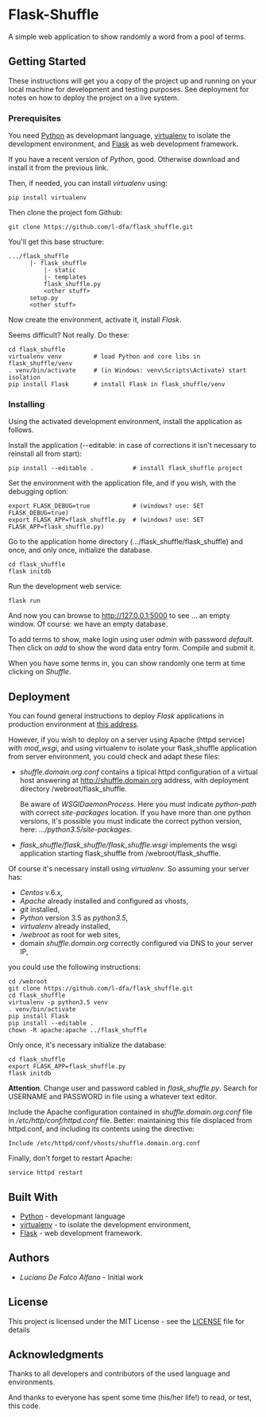

# Flask-Shuffle

A simple web application to show randomly a word from a pool of
terms.

## Getting Started

These instructions will get you a copy of the project up and running
on your local machine for development and testing purposes. See deployment
for notes on how to deploy the project on a live system.

### Prerequisites

You need [Python](https://www.python.org/downloads/) as developmant language,
[virtualenv](https://pypi.python.org/pypi/virtualenv/15.1.0) to isolate the
development environment, and [Flask](http://flask.pocoo.org/) as
web development framework.

If you have a recent version of *Python*, good. Otherwise download and 
install it from the previous link.

Then, if needed, you can install *virtualenv* using: 

```
pip install virtualenv
```

Then clone the project fom Github:

```
git clone https://github.com/l-dfa/flask_shuffle.git
```

You'll get this base structure:

```
.../flask_shuffle
      |- flask_shuffle
          |- static
          |- templates
          flask_shuffle.py
          <other stuff>
      setup.py
      <other stuff>
```

Now create
the environment, activate it, install *Flask*.

Seems difficult? Not really. Do these:

```
cd flask_shuffle
virtualenv venv         # load Python and core libs in flask_shuffle/venv
. venv/bin/activate     # (in Windows: venv\Scripts\Activate) start isolation
pip install Flask       # install Flask in flask_shuffle/venv
```

### Installing

Using the activated development environment, install the application as
follows.

Install the application (--editable: in case of corrections it isn't necessary
 to reinstall all from start):

```
pip install --editable .           # install flask_shuffle project
```

Set the environment with the application file, and if you wish, with 
the debugging option:

```
export FLASK_DEBUG=true            # (windows? use: SET FLASK_DEBUG=true)
export FLASK_APP=flask_shuffle.py  # (windows? use: SET FLASK_APP=flask_shuffle.py)
```

Go to the application home directory (.../flask_shuffle/flask_shuffle) and 
once, and only once, initialize the database.

```
cd flask_shuffle
flask initdb
```

Run the development web service:

```
flask run
```

And now you can browse to http://127.0.0.1:5000 to see ... an empty
window. Of course: we have an empty database.

To add terms to show, make login using user *admin* with 
password *default*. Then click on *add* to show the word data entry form.
Compile and submit it.

When you have some terms in, you can show randomly one term at time
clicking on *Shuffle*.

## Deployment

You can found general instructions to deploy *Flask* applications in production 
environment at [this address](http://flask.pocoo.org/docs/0.12/deploying/).

However, if you wish to deploy on a server using Apache (httpd service) with
*mod_wsgi*, and 
using virtualenv to isolate your flask_shuffle application from server
environment, you could check and adapt these files:

* *shuffle.domain.org.conf* contains a tipical httpd configuration
  of a virtual host answering at http://shuffle.domain.org address, with
  deployment directory /webroot/flask_shuffle.
  
  Be aware of *WSGIDaemonProcess*. Here you must indicate *python-path*
  with correct *site-packages* location. If you have more than one
  python versions, it's possible you must indicate the correct python version,
  here: *.../python3.5/site-packages*.
  
* *flask_shuffle/flask_shuffle/flask_shuffle.wsgi* implements the 
  wsgi application starting flask_shuffle from /webroot/flask_shuffle.

Of course it's necessary install using *virtualenv*. So assuming your server
has:

* *Centos* v.6.x,
* *Apache* already installed and configured as vhosts,
* *git* installed,
* *Python* version 3.5 as *python3.5*,
* *virtualenv* already installed,
* */webroot* as root for web sites,
* domain *shuffle.domain.org* correctly configured via DNS to your server IP,

you could use the following instructions:

```
cd /webroot
git clone https://github.com/l-dfa/flask_shuffle.git
cd flask_shuffle
virtualenv -p python3.5 venv
. venv/bin/activate
pip install Flask
pip install --editable .
chown -R apache:apache ../flask_shuffle
```

Only once, it's necessary initialize the database:

```
cd flask_shuffle
export FLASK_APP=flask_shuffle.py 
flask initdb
```

**Attention**. Change user and password cabled in *flask_shuffle.py*. Search for 
USERNAME and PASSWORD in file using a whatever text editor.


Include the Apache configuration contained in *shuffle.domain.org.conf* file
in */etc/http/conf/httpd.conf* file. Better: maintaining this file 
displaced from httpd.conf, and including its contents using the directive: 

```
Include /etc/httpd/conf/vhosts/shuffle.domain.org.conf
```

Finally, don't forget to restart Apache:

```
service httpd restart
```

## Built With

* [Python](https://www.python.org/downloads/) - developmant language
* [virtualenv](https://pypi.python.org/pypi/virtualenv/15.1.0) - to isolate the
development environment,
* [Flask](http://flask.pocoo.org/) - web development framework.

## Authors

* *Luciano De Falco Alfano* - Initial work

## License

This project is licensed under the MIT License - see the [LICENSE](LICENSE) file for details

## Acknowledgments

Thanks to all developers and contributors of the used language and environments.

And thanks to everyone has spent some time (his/her life!) to read, or test,
this code.
